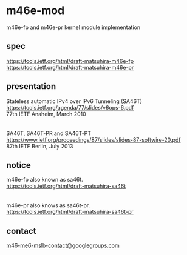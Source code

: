 # m46e-mod

m46e-fp and m46e-pr kernel module implementation



## spec
https://tools.ietf.org/html/draft-matsuhira-m46e-fp<br>
https://tools.ietf.org/html/draft-matsuhira-m46e-pr

## presentation

Stateless automatic IPv4 over IPv6 Tunneling (SA46T)<br>
https://tools.ietf.org/agenda/77/slides/v6ops-6.pdf<br>
77th IETF Anaheim, March 2010 <br>
<br>
<br>
SA46T, SA46T-PR and SA46T-PT<br>
https://www.ietf.org/proceedings/87/slides/slides-87-softwire-20.pdf<br>
87th IETF Berlin, July 2013<br>





## notice
m46e-fp also known as sa46t.<br>
https://tools.ietf.org/html/draft-matsuhira-sa46t<br>
<br><br>
m46e-pr also knows as sa46t-pr.<br>
https://tools.ietf.org/html/draft-matsuhira-sa46t-pr

## contact

m46-me6-mslb-contact@googlegroups.com
